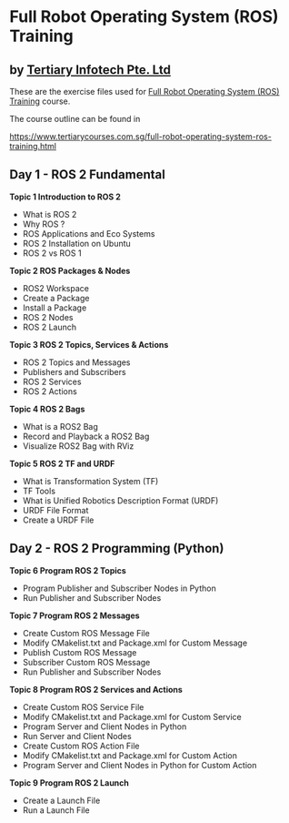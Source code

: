 # Full Robot Operating System (ROS) Training
## by [Tertiary Infotech Pte. Ltd](https://www.tertiarycourses.com.sg/)

These are the exercise files used for [Full Robot Operating System (ROS) Training](https://www.tertiarycourses.com.sg/full-robot-operating-system-ros-training.html) course. 

The course outline can be found in 

https://www.tertiarycourses.com.sg/full-robot-operating-system-ros-training.html

<h2>Day 1 - ROS 2 Fundamental</h2>
<p><strong>Topic 1 Introduction to ROS 2</strong></p>
<ul>
<li>What is ROS 2</li>
<li>Why ROS ?</li>
<li>ROS Applications and Eco Systems</li>
<li>ROS 2 Installation on Ubuntu</li>
<li>ROS 2 vs ROS 1</li>
</ul>
<p><strong>Topic 2 ROS Packages &amp; Nodes</strong></p>
<ul>
<li>ROS2 Workspace</li>
<li>Create a Package</li>
<li>Install a Package</li>
<li>ROS 2 Nodes</li>
<li>ROS 2 Launch</li>
</ul>
<p><strong>Topic 3 ROS 2 Topics, Services &amp; Actions</strong></p>
<ul>
<li>ROS 2 Topics and Messages</li>
<li>Publishers and Subscribers</li>
<li>ROS 2 Services</li>
<li>ROS 2 Actions</li>
</ul>
<p><strong>Topic 4 ROS 2 Bags</strong></p>
<ul>
<li>What is a ROS2 Bag</li>
<li>Record and Playback a ROS2 Bag</li>
<li>Visualize ROS2 Bag with RViz</li>
</ul>
<p><strong>Topic 5 ROS 2 TF and URDF</strong></p>
<ul>
<li>What is Transformation System (TF)</li>
<li>TF Tools</li>
<li>What is Unified Robotics Description Format (URDF)</li>
<li>URDF File Format</li>
<li>Create a URDF File</li>
</ul>
<h2>Day 2 - ROS 2 Programming (Python)</h2>
<p><strong>Topic 6 Program ROS 2 Topics</strong></p>
<ul>
<li>Program Publisher and Subscriber Nodes in Python</li>
<li>Run Publisher and Subscriber Nodes</li>
</ul>
<p><strong>Topic 7 Program ROS 2 Messages</strong></p>
<ul>
<li>Create Custom ROS Message File</li>
<li>Modify CMakelist.txt and Package.xml for Custom Message</li>
<li>Publish Custom ROS Message</li>
<li>Subscriber Custom ROS Message</li>
<li>Run Publisher and Subscriber Nodes</li>
</ul>
<p><strong>Topic 8 Program ROS 2 Services and Actions</strong></p>
<ul>
<li>Create Custom ROS Service File</li>
<li>Modify CMakelist.txt and Package.xml for Custom Service</li>
<li>Program Server and Client Nodes in Python</li>
<li>Run Server and Client Nodes</li>
<li>Create Custom ROS Action File</li>
<li>Modify CMakelist.txt and Package.xml for Custom Action</li>
<li>Program Server and Client Nodes in Python for Custom Action</li>
</ul>
<p><strong>Topic 9 Program ROS 2 Launch</strong></p>
<ul>
<li>Create a Launch File</li>
<li>Run a Launch File</li>
</ul>



